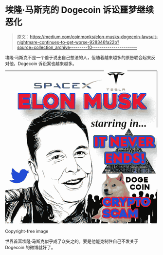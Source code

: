 # 埃隆·马斯克的 Dogecoin 诉讼噩梦继续恶化

> 原文：<https://medium.com/coinmonks/elon-musks-dogecoin-lawsuit-nightmare-continues-to-get-worse-928346fa22b?source=collection_archive---------10----------------------->

埃隆·马斯克不是一个羞于说出自己想法的人，但随着越来越多的原告联合起来反对他，Dogecoin 诉讼案也越来越多。

![](img/c7a617f647aef4b69abb071322c8c3f1.png)

Copyright-free image

世界首富埃隆·马斯克似乎成了众矢之的。要是他能克制住自己不发关于 Dogecoin 的微博就好了。